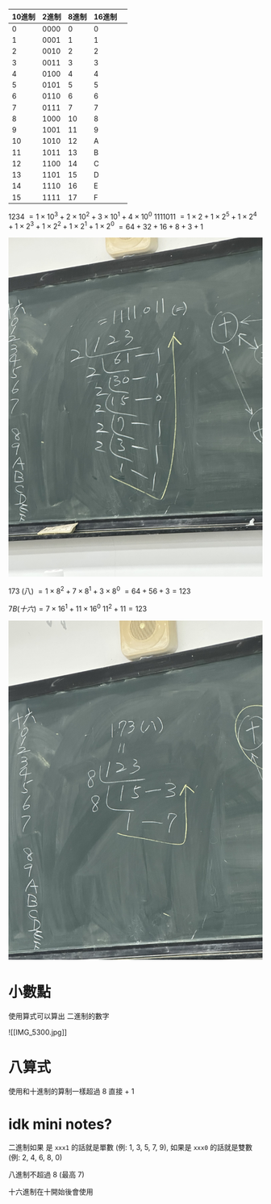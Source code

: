 

| 10進制 | 2進制  | 8進制 | 16進制 |     |
| ---- | ---- | --- | ---- | --- |
| 0    | 0000 | 0   | 0    |     |
| 1    | 0001 | 1   | 1    |     |
| 2    | 0010 | 2   | 2    |     |
| 3    | 0011 | 3   | 3    |     |
| 4    | 0100 | 4   | 4    |     |
| 5    | 0101 | 5   | 5    |     |
| 6    | 0110 | 6   | 6    |     |
| 7    | 0111 | 7   | 7    |     |
| 8    | 1000 | 10  | 8    |     |
| 9    | 1001 | 11  | 9    |     |
| 10   | 1010 | 12  | A    |     |
| 11   | 1011 | 13  | B    |     |
| 12   | 1100 | 14  | C    |     |
| 13   | 1101 | 15  | D    |     |
| 14   | 1110 | 16  | E    |     |
| 15   | 1111 | 17  | F    |     |

$1234$
$= 1 {\times} 10^3 + 2 {\times} 10^2 + 3 {\times} 10^1 + 4 {\times} 10^0$
$1111011$
$= 1{\times} 2 + 1 {\times} 2^5 + 1 {\times} 2^4 + 1 {\times} 2^3  + 1 {\times} 2^2 + 1 {\times} 2^1 + 1 {\times} 2^0$
$= 64  +32 + 16 + 8 +3 + 1$

![](./IMG_5296.jpg)

173 (八)
$=1 {\times} 8^2 + 7 {\times} 8^1 + 3 {\times} 8^0$
$= 64 + 56 + 3 = 123$

$7B (十六) = 7 {\times} 16^1 + 11 {\times} 16^0$
$11^2 + 11 = 123$

![](./IMG_5297.jpg)


# 小數點

使用算式可以算出 二進制的數字

![[IMG_5300.jpg]]

# 八算式
使用和十進制的算制一樣超過 $8$ 直接 + 1


# idk mini notes?
二進制如果 是 `xxx1` 的話就是單數 (例: 1, 3, 5, 7, 9), 如果是 `xxx0` 的話就是雙數 (例: 2, 4, 6, 8, 0)

八進制不超過 8 (最高 7)

十六進制在十開始後會使用